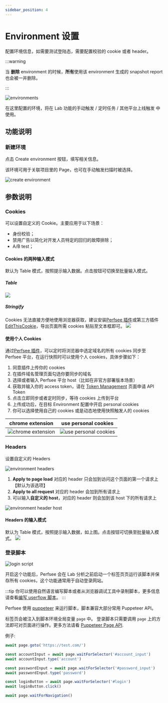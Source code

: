 ```yaml
---
sidebar_position: 4
---
```


# Environment 设置

配置环境信息，如需要测试登陆态，需要配置校验的 cookie 或者 header。

:::warning

当 **删除** environment 的时候，**所有**使用该 environment 生成的 snapshot report 也会被一并删除。

:::

![environments](/settings/environments.png)

在这里配置的环境，将在 Lab 功能的手动触发 / 定时任务 / 其他平台上线触发 中使用。

## 功能说明

### 新建环境

点击 Create environment 按钮，填写相关信息。

该环境可用于关联项目里的 Page，也可在手动触发扫描时被选择。

![create environment](/settings/create-environment.png)

## 参数说明

### Cookies

可以设置自定义的 Cookie。主要应用于以下场景：

- 身份校验；
- 禁用广告以简化对开发人员特定的回归的故障排除；
- A/B test；

#### Cookies 的两种输入模式

默认为 Table 模式，按照提示输入数据。点击按钮可切换至批量输入模式。

##### Table

![](/settings/cookies-table.png)

##### Stringify

Cookies 无法直接方便地使用浏览器获取，建议安装[Perfsee 插件](https://chromewebstore.google.com/detail/perfsee/hbbeibaddddehhfhgdddojabmigdloea)或第三方插件[EditThisCookie](https://chromewebstore.google.com/detail/editthiscookie/ojfebgpkimhlhcblbalbfjblapadhbol)，导出页面所需 cookies 粘贴至文本框即可。
![](/settings/cookies-stringify.png)

#### 使用个人 Cookies

通过[Perfsee 插件](https://chromewebstore.google.com/detail/perfsee/hbbeibaddddehhfhgdddojabmigdloea)，可以定时将浏览器中选定域名的所有 cookies 同步至 Perfsee 平台，在运行快照时可以使用个人 cookies，具体步骤如下：

1. 同意插件上传你的 cookies
2. 在插件域名管理页面勾选你要同步的域名
3. 选择或者输入 Perfsee 平台 host（比如在非官方部署版本场景）
4. 获取并输入你的 access token，请在 [Token Management](https://perfsee.com/me/access-token) 页面申请 API Token
5. 点击立即同步或者定时同步，等待 cookies 上传到平台
6. 上传成功后，在目标 Environment 配置中开启 personal cookies
7. 你可以选择使用自己的 cookies 或是动态地使用快照触发人的 cookies

| chrome extension                                            | use personal cookies                                        |
| ----------------------------------------------------------- | ----------------------------------------------------------- |
| ![chrome extension](/settings/chrome-extension-cookies.png) | ![use personal cookies](/settings/use-personal-cookies.png) |

### Headers

设置自定义的 Headers

![environment headers](/settings/environment-headers.png)

1. **Apply to page load** 对应的 header 只会加到访问这个页面的第一个请求上【默认为该选项】
2. **Apply to all request** 对应的 header 会加到所有请求上
3. 可以输入**自定义的 host**，对应的 header 则会加到该 host 下的所有请求上

![environment header host](/settings/environment-header-host.png)

#### Headers 的输入模式

默认为 Table 模式，按照提示输入数据，如上图。点击按钮可切换至批量输入模式。
![](/settings/headers-stringify.png)

### 登录脚本

![login script](/settings/login-script.png)

开启这个功能后，Perfsee 会在 Lab 分析之前启动一个标签页页运行该脚本并保存所有 cookies，这个功能通常用于自动登录网站。

:::tip
你可以使用自然语言编写脚本或者从浏览器调试工具中录制脚本，更多信息请查看[编写 userflow 脚本](/lab/user-flow#step-2编写-user-flow-脚本)。
:::

Perfsee 使用 [puppeteer](https://pptr.dev/) 来运行脚本，脚本兼容大部分常用 Puppeteer API。

标签页会被注入到脚本环境全局变量 `page` 中。 登录脚本只需要调用 `page` 上的方法即可对页面进行操作。更多方法请看 [Puppeteer Page API](https://pptr.dev/api/puppeteer.page).

例子:

```js
await page.goto('https://test.com/')

const accountInput = await page.waitForSelector('#account_input')
await accountInput.type('account')

const passwordInput = await page.waitForSelector('#password_input')
await passwordInput.type('password')

const loginButton = await page.waitForSelector('#login')
await loginButton.click()

await page.waitForNavigation()
```
